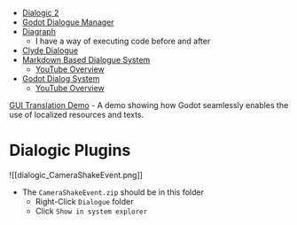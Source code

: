 + [Dialogic 2](https://github.com/coppolaemilio/dialogic)
+ [Godot Dialogue Manager](https://github.com/nathanhoad/godot_dialogue_manager)
+ [Diagraph](https://github.com/DaelonSuzuka/Diagraph)
	+ I have a way of executing code before and after
+ [Clyde Dialogue](https://github.com/viniciusgerevini/godot-clyde-dialogue)
+ [Markdown Based Dialogue System](https://gitlab.com/telemachus_game/node-based-story-engine)
	+ [YouTube Overview](https://www.youtube.com/watch?v=k4v7XIgxfxY)
+ [Godot Dialog System](https://github.com/Amberlim/GodotDialogSystem)
	+ [YouTube Overview](https://www.youtube.com/watch?v=QCySgbADhEA)


[GUI Translation Demo](https://godotengine.org/asset-library/asset/134) - A demo showing how Godot seamlessly enables the use of localized resources and texts.

# Dialogic Plugins
![[dialogic_CameraShakeEvent.png]]
+ The `CameraShakeEvent.zip` should be in this folder
	+ Right-Click `Dialogue` folder
	+ Click `Show in system explorer`